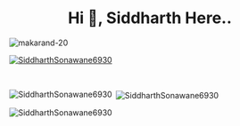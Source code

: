 <!-- - 👋 Hi, I’m Siddharth Sonawane

- 👀 I’m interested in Android App Development, Web-Development, Data Structures and Algorithms...

- 🌱 I’m currently learning the B-tech Degree In Information Technology, and Android App Dev....

- 💞️ I’m looking to collaborate on  various kinds of projects which will enhance my skills and knowledge...

- 📫 How to reach me ... My mail id : sid.block4@gmail.com
 -->
<!---
SiddharthSonawane6930/SiddharthSonawane6930 is a ✨ special ✨ repository because its `README.md` (this file) appears on your GitHub profile.
You can click the Preview link to take a look at your changes.
--->
<h1 align="center">Hi 👋, Siddharth Here..</h1>

<p align="left"> <img src="https://komarev.com/ghpvc/?username=SiddharthSonawane6930&label=Profile%20views&color=0e75b6&style=flat" alt="makarand-20" /> </p>

<p align="left"> <a href="https://github.com/ryo-ma/github-profile-trophy"><img src="https://github-profile-trophy.vercel.app/?username=SiddharthSonawane6930" alt="SiddharthSonawane6930" /></a> </p>&nbsp;


<p><img align="left" src="https://github-readme-stats.vercel.app/api/top-langs?username=SiddharthSonawane6930&show_icons=true&locale=en&layout=compact" alt="SiddharthSonawane6930" /></p>

<p>&nbsp;<img align="center" src="https://github-readme-stats.vercel.app/api?username=SiddharthSonawane6930&show_icons=true&locale=en" alt="SiddharthSonawane6930" /></p>

<p><img align="center" src="https://github-readme-streak-stats.herokuapp.com/?user=SiddharthSonawane6930&" alt="SiddharthSonawane6930" /></p>
